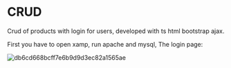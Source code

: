 # CRUD
Crud of products with login for users, developed with ts html bootstrap ajax.

First you have to open xamp, run apache and mysql, 
The login page:

![db6cd668bcff7e6b9d9d3ec82a1565ae](https://github.com/joacoox/CRUD/assets/113536722/40bb3f15-deb5-4fc2-b450-9b35883492d7)
